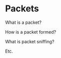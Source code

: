 # Packets

What is a packet?

How is a packet formed?

What is packet sniffing?

Etc.

<!-- TODO -->
